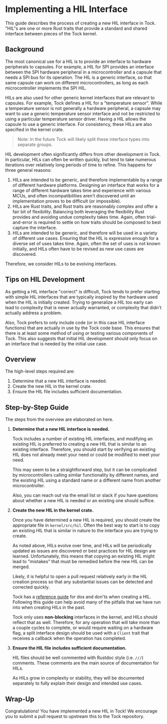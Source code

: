 # Implementing a HIL Interface

This guide describes the process of creating a new HIL interface in Tock. "HIL"s
are one or more Rust traits that provide a standard and shared interface between
pieces of the Tock kernel.

## Background

The most canonical use for a HIL is to provide an interface to hardware
peripherals to capsules. For example, a HIL for SPI provides an interface
between the SPI hardware peripheral in a microcontroller and a capsule that
needs a SPI bus for its operation. The HIL is a generic interface, so that same
capsule can work on different microcontrollers, as long as each microcontroller
implements the SPI HIL.

HILs are also used for other generic kernel interfaces that are relevant to
capsules. For example, Tock defines a HIL for a "temperature sensor". While a
temperature sensor is not generally a hardware peripheral, a capsule may want to
use a generic temperature sensor interface and not be restricted to using a
particular temperature sensor driver. Having a HIL allows the capsule to use a
generic interface. For consistency, these HILs are also specified in the kernel
crate.

> Note: In the future Tock will likely split these interface types into separate
> groups.

HIL development often significantly differs from other development in Tock. In
particular, HILs can often be written quickly, but tend to take numerous
iterations over relatively long periods of time to refine. This happens for
three general reasons:

1. HILs are intended to be generic, and therefore implementable by a range of
   different hardware platforms. Designing an interface that works for a range
   of different hardware takes time and experience with various MCUs, and often
   incompatibilities aren't discovered until an implementation proves to be
   difficult (or impossible).
2. HILs are Rust traits, and Rust traits are reasonably complex and offer a fair
   bit of flexibility. Balancing both leveraging the flexibility Rust provides
   and avoiding undue complexity takes time. Again, often trial-and-error is
   required to settle on how traits should be composed to best capture the
   interface.
3. HILs are intended to be generic, and therefore will be used in a variety of
   different use cases. Ensuring that the HIL is expressive enough for a diverse
   set of uses takes time. Again, often the set of uses is not known initially,
   and HILs often have to be revised as new use cases are discovered.

Therefore, we consider HILs to be evolving interfaces.

## Tips on HIL Development

As getting a HIL interface "correct" is difficult, Tock tends to prefer starting
with simple HIL interfaces that are typically inspired by the hardware used when
the HIL is initially created. Trying to generalize a HIL too early can lead to
complexity that is never actually warranted, or complexity that didn't actually
address a problem.

Also, Tock prefers to only include code (or in this case HIL interface
functions) that are actually in use by the Tock code base. This ensures that
there is at least some method of using or testing various components of Tock.
This also suggests that initial HIL development should only focus on an interface
that is needed by the initial use case.


## Overview

The high-level steps required are:

1. Determine that a new HIL interface is needed.
2. Create the new HIL in the kernel crate.
3. Ensure the HIL file includes sufficient documentation.


## Step-by-Step Guide

The steps from the overview are elaborated on here.

1. **Determine that a new HIL interface is needed.**

    Tock includes a number of existing HIL interfaces, and modifying an existing
    HIL is preferred to creating a new HIL that is similar to an existing
    interface. Therefore, you should start by verifying an existing HIL does not
    already meet your need or could be modified to meet your need.

    This may seem to be a straightforward step, but it can be complicated by
    microcontrollers calling similar functionality by different names, and the
    existing HIL using a standard name or a different name from another
    microcontroller.

    Also, you can reach out via the email list or slack if you have questions
    about whether a new HIL is needed or an existing one should suffice.

2. **Create the new HIL in the kernel crate.**

    Once you have determined a new HIL is required, you should create
    the appropriate file in `kernel/src/hil`. Often the best way to start is
    to copy an existing HIL that is similar in nature to the interface you are
    trying to create.

    As noted above, HILs evolve over time, and HILs will be periodically updated
    as issues are discovered or best practices for HIL design are learned.
    Unfortunately, this means that copying an existing HIL might lead to
    "mistakes" that must be remedied before the new HIL can be merged.

    Likely, it is helpful to open a pull request relatively early in the HIL
    creation process so that any substantial issues can be detected and
    corrected quickly.

    Tock has a [reference
    guide](https://github.com/tock/tock/blob/master/doc/reference/trd-hil-design.md)
    for dos and don'ts when creating a HIL. Following this guide can help avoid
    many of the pitfalls that we have run into when creating HILs in the past.

    Tock only uses **non-blocking** interfaces in the kernel, and HILs should
    reflect that as well. Therefore, for any operation that will take more than
    a couple cycles to complete, or would require waiting on a hardware flag,
    a split interface design should be used with a `Client` trait that receives
    a callback when the operation has completed.

3. **Ensure the HIL file includes sufficient documentation.**

    HIL files should be well commented with Rustdoc style (i.e. `///`) comments.
    These comments are the main source of documentation for HILs.

    As HILs grow in complexity or stability, they will be documented separately
    to fully explain their design and intended use cases.

## Wrap-Up

Congratulations! You have implemented a new HIL in Tock! We encourage you to
submit a pull request to upstream this to the Tock repository.
